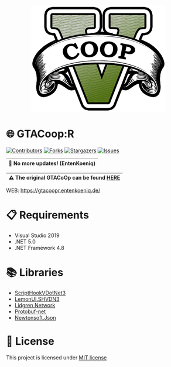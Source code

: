 <p align="center">
  <img src="Images/LOGO.png?raw=true" alt="GTACoop:R Image"/>
</p>

# 🌐 GTACoop:R
[![Contributors][contributors-shield]][contributors-url]
[![Forks][forks-shield]][forks-url]
[![Stargazers][stars-shield]][stars-url]
[![Issues][issues-shield]][issues-url]

| 🚫 No more updates! (EntenKoeniq) |
| --- |

| ⚠️ The original GTACoOp can be found [HERE](https://gtacoop.com/) |
| --- |

WEB: https://gtacoopr.entenkoeniq.de/

# 📋 Requirements
- Visual Studio 2019
- .NET 5.0
- .NET Framework 4.8

# 📚 Libraries
- [ScriptHookVDotNet3](https://github.com/crosire/scripthookvdotnet/tree/0333095099a20a266c4f17dc52d21c608d1082de)
- [LemonUI.SHVDN3](https://github.com/justalemon/LemonUI/tree/a29f73120fc4f473cdfd14104aaef77f1a1b76e5)
- [Lidgren Network](https://github.com/lidgren/lidgren-network-gen3/tree/f99b006d9af8a9a230ba7c5ce0320fc727ebae0c)
- [Protobuf-net](https://www.nuget.org/packages/protobuf-net/2.4.6)
- [Newtonsoft.Json](https://www.nuget.org/packages/Newtonsoft.Json/13.0.1)

# 📝 License
This project is licensed under [MIT license](https://github.com/GTACoop-R/GTACoop-R/blob/main/LICENSE)

[contributors-shield]: https://img.shields.io/github/contributors/GTACoop-R/GTACoop-R.svg?style=for-the-badge
[contributors-url]: https://github.com/GTACoop-R/GTACoop-R/graphs/contributors
[forks-shield]: https://img.shields.io/github/forks/GTACoop-R/GTACoop-R.svg?style=for-the-badge
[forks-url]: https://github.com/GTACoop-R/GTACoop-R/network/members
[stars-shield]: https://img.shields.io/github/stars/GTACoop-R/GTACoop-R.svg?style=for-the-badge
[stars-url]: https://github.com/GTACoop-R/GTACoop-R/stargazers
[issues-shield]: https://img.shields.io/github/issues/GTACoop-R/GTACoop-R.svg?style=for-the-badge
[issues-url]: https://github.com/GTACoop-R/GTACoop-R/issues
